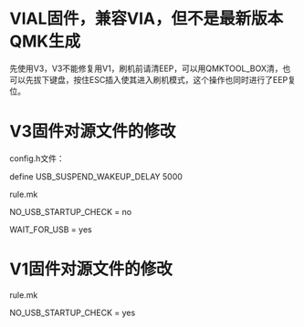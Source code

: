 # VIAL固件，兼容VIA，但不是最新版本QMK生成

先使用V3，V3不能修复用V1，刷机前请清EEP，可以用QMKTOOL_BOX清，也可以先拔下键盘，按住ESC插入使其进入刷机模式，这个操作也同时进行了EEP复位。

# V3固件对源文件的修改

config.h文件：

define USB_SUSPEND_WAKEUP_DELAY 5000

rule.mk

NO_USB_STARTUP_CHECK = no

WAIT_FOR_USB = yes

# V1固件对源文件的修改

rule.mk

NO_USB_STARTUP_CHECK = yes  



